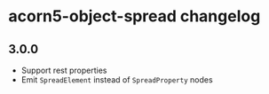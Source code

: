 # acorn5-object-spread changelog

## 3.0.0

* Support rest properties
* Emit `SpreadElement` instead of `SpreadProperty` nodes
